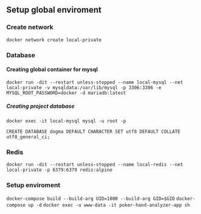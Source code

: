 ## Setup global enviroment

### Create network

`docker network create local-private`

### Database

#### Creating global container for mysql

`docker run -dit --restart unless-stopped --name local-mysql --net local-private -v mysqldata:/var/lib/mysql -p 3306:3306 -e MYSQL_ROOT_PASSWORD=docker -d mariadb:latest`

##### Creating project database

`docker exec -it local-mysql mysql -u root -p`

`CREATE DATABASE dogma DEFAULT CHARACTER SET utf8 DEFAULT COLLATE utf8_general_ci;`

### Redis

`docker run -dit --restart unless-stopped --name local-redis --net local-private -p 6379:6379 redis:alpine`

### Setup enviroment

`docker-compose build --build-arg UID=1000 --build-arg GID=$GID`
`docker-compose up -d`
`docker exec -u www-data -it poker-hand-analyzer-app sh`
